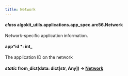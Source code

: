 ```yaml
---
title: Network
---
```


#### _class_ algokit_utils.applications.app_spec.arc56.Network

Network-specific application information.

#### app*id *: int\_

The application ID on the network

#### _static_ from_dict(data: dict[str, Any]) → [Network](#algokit_utils.applications.app_spec.arc56.Network)
